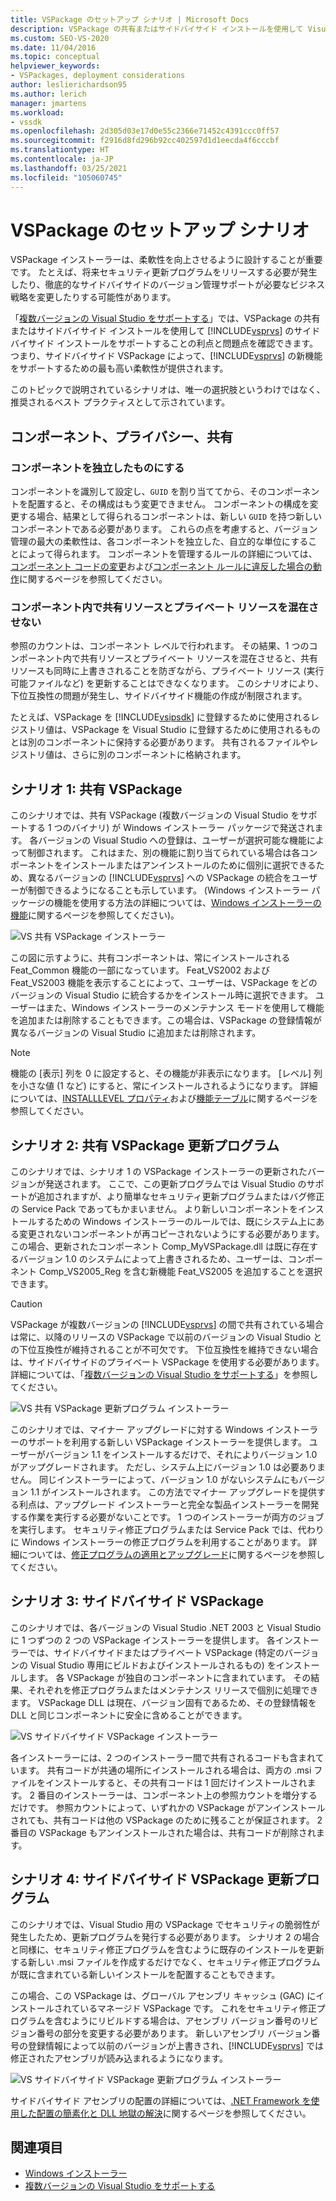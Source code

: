 ```yaml
---
title: VSPackage のセットアップ シナリオ | Microsoft Docs
description: VSPackage の共有またはサイドバイサイド インストールを使用して Visual Studio のサイドバイサイド インストールをサポートするためのベスト プラクティスについて説明します。
ms.custom: SEO-VS-2020
ms.date: 11/04/2016
ms.topic: conceptual
helpviewer_keywords:
- VSPackages, deployment considerations
author: leslierichardson95
ms.author: lerich
manager: jmartens
ms.workload:
- vssdk
ms.openlocfilehash: 2d305d03e17d0e55c2366e71452c4391ccc0ff57
ms.sourcegitcommit: f2916d8fd296b92cc402597d1d1eecda4f6cccbf
ms.translationtype: HT
ms.contentlocale: ja-JP
ms.lasthandoff: 03/25/2021
ms.locfileid: "105060745"
---
```

# <a name="vspackage-setup-scenarios"></a>VSPackage のセットアップ シナリオ

VSPackage インストーラーは、柔軟性を向上させるように設計することが重要です。 たとえば、将来セキュリティ更新プログラムをリリースする必要が発生したり、徹底的なサイドバイサイドのバージョン管理サポートが必要なビジネス戦略を変更したりする可能性があります。

「[複数バージョンの Visual Studio をサポートする](../../extensibility/supporting-multiple-versions-of-visual-studio.md)」では、VSPackage の共有またはサイドバイサイド インストールを使用して [!INCLUDE[vsprvs](../../code-quality/includes/vsprvs_md.md)] のサイドバイサイド インストールをサポートすることの利点と問題点を確認できます。 つまり、サイドバイサイド VSPackage によって、[!INCLUDE[vsprvs](../../code-quality/includes/vsprvs_md.md)] の新機能をサポートするための最も高い柔軟性が提供されます。

このトピックで説明されているシナリオは、唯一の選択肢というわけではなく、推奨されるベスト プラクティスとして示されています。

## <a name="components-privacy-and-sharing"></a>コンポーネント、プライバシー、共有

### <a name="make-your-components-independent"></a>コンポーネントを独立したものにする

コンポーネントを識別して設定し、`GUID` を割り当ててから、そのコンポーネントを配置すると、その構成はもう変更できません。 コンポーネントの構成を変更する場合、結果として得られるコンポーネントは、新しい `GUID` を持つ新しいコンポーネントである必要があります。 これらの点を考慮すると、バージョン管理の最大の柔軟性は、各コンポーネントを独立した、自立的な単位にすることによって得られます。 コンポーネントを管理するルールの詳細については、[コンポーネント コードの変更](/windows/desktop/Msi/changing-the-component-code)および[コンポーネント ルールに違反した場合の動作](/windows/desktop/Msi/what-happens-if-the-component-rules-are-broken)に関するページを参照してください。

### <a name="do-not-mix-shared-and-private-resources-in-a-component"></a>コンポーネント内で共有リソースとプライベート リソースを混在させない

参照のカウントは、コンポーネント レベルで行われます。 その結果、1 つのコンポーネント内で共有リソースとプライベート リソースを混在させると、共有リソースも同時に上書きされることを防ぎながら、プライベート リソース (実行可能ファイルなど) を更新することはできなくなります。 このシナリオにより、下位互換性の問題が発生し、サイドバイサイド機能の作成が制限されます。

たとえば、VSPackage を [!INCLUDE[vsipsdk](../../extensibility/includes/vsipsdk_md.md)] に登録するために使用されるレジストリ値は、VSPackage を Visual Studio に登録するために使用されるものとは別のコンポーネントに保持する必要があります。 共有されるファイルやレジストリ値は、さらに別のコンポーネントに格納されます。

## <a name="scenario-1-shared-vspackage"></a>シナリオ 1: 共有 VSPackage

このシナリオでは、共有 VSPackage (複数バージョンの Visual Studio をサポートする 1 つのバイナリ) が Windows インストーラー パッケージで発送されます。 各バージョンの Visual Studio への登録は、ユーザーが選択可能な機能によって制御されます。 これはまた、別の機能に割り当てられている場合は各コンポーネントをインストールまたはアンインストールのために個別に選択できるため、異なるバージョンの [!INCLUDE[vsprvs](../../code-quality/includes/vsprvs_md.md)] への VSPackage の統合をユーザーが制御できるようになることも示しています。 (Windows インストーラー パッケージの機能を使用する方法の詳細については、[Windows インストーラーの機能](/windows/desktop/Msi/windows-installer-features)に関するページを参照してください)。

![VS 共有 VSPackage インストーラー](../../extensibility/internals/media/vs_sharedpackage.gif "VS_SharedPackage")

この図に示すように、共有コンポーネントは、常にインストールされる Feat_Common 機能の一部になっています。 Feat_VS2002 および Feat_VS2003 機能を表示することによって、ユーザーは、VSPackage をどのバージョンの Visual Studio に統合するかをインストール時に選択できます。 ユーザーはまた、Windows インストーラーのメンテナンス モードを使用して機能を追加または削除することもできます。この場合は、VSPackage の登録情報が異なるバージョンの Visual Studio に追加または削除されます。

> [!NOTE]
> 機能の [表示] 列を 0 に設定すると、その機能が非表示になります。 [レベル] 列を小さな値 (1 など) にすると、常にインストールされるようになります。 詳細については、[INSTALLLEVEL プロパティ](/windows/desktop/Msi/installlevel)および[機能テーブル](/windows/desktop/Msi/feature-table)に関するページを参照してください。

## <a name="scenario-2-shared-vspackage-update"></a>シナリオ 2: 共有 VSPackage 更新プログラム

このシナリオでは、シナリオ 1 の VSPackage インストーラーの更新されたバージョンが発送されます。 ここで、この更新プログラムでは Visual Studio のサポートが追加されますが、より簡単なセキュリティ更新プログラムまたはバグ修正の Service Pack であってもかまいません。 より新しいコンポーネントをインストールするための Windows インストーラーのルールでは、既にシステム上にある変更されないコンポーネントが再コピーされないようにする必要があります。 この場合、更新されたコンポーネント Comp_MyVSPackage.dll は既に存在するバージョン 1.0 のシステムによって上書きされるため、ユーザーは、コンポーネント Comp_VS2005_Reg を含む新機能 Feat_VS2005 を追加することを選択できます。

> [!CAUTION]
> VSPackage が複数バージョンの [!INCLUDE[vsprvs](../../code-quality/includes/vsprvs_md.md)] の間で共有されている場合は常に、以降のリリースの VSPackage で以前のバージョンの Visual Studio との下位互換性が維持されることが不可欠です。 下位互換性を維持できない場合は、サイドバイサイドのプライベート VSPackage を使用する必要があります。 詳細については、「[複数バージョンの Visual Studio をサポートする](../../extensibility/supporting-multiple-versions-of-visual-studio.md)」を参照してください。

![VS 共有 VSPackage 更新プログラム インストーラー](../../extensibility/internals/media/vs_sharedpackageupdate.gif "VS_SharedPackageUpdate")

このシナリオでは、マイナー アップグレードに対する Windows インストーラーのサポートを利用する新しい VSPackage インストーラーを提供します。 ユーザーがバージョン 1.1 をインストールするだけで、それによりバージョン 1.0 がアップグレードされます。 ただし、システム上にバージョン 1.0 は必要ありません。 同じインストーラーによって、バージョン 1.0 がないシステムにもバージョン 1.1 がインストールされます。 この方法でマイナー アップグレードを提供する利点は、アップグレード インストーラーと完全な製品インストーラーを開発する作業を実行する必要がないことです。 1 つのインストーラーが両方のジョブを実行します。 セキュリティ修正プログラムまたは Service Pack では、代わりに Windows インストーラーの修正プログラムを利用することがあります。 詳細については、[修正プログラムの適用とアップグレード](/windows/desktop/Msi/patching-and-upgrades)に関するページを参照してください。

## <a name="scenario-3-side-by-side-vspackage"></a>シナリオ 3: サイドバイサイド VSPackage

このシナリオでは、各バージョンの Visual Studio .NET 2003 と Visual Studio に 1 つずつの 2 つの VSPackage インストーラーを提供します。 各インストーラーでは、サイドバイサイドまたはプライベート VSPackage (特定のバージョンの Visual Studio 専用にビルドおよびインストールされるもの) をインストールします。 各 VSPackage が独自のコンポーネントに含まれています。 その結果、それぞれを修正プログラムまたはメンテナンス リリースで個別に処理できます。 VSPackage DLL は現在、バージョン固有であるため、その登録情報を DLL と同じコンポーネントに安全に含めることができます。

![VS サイドバイサイド VSPackage インストーラー](../../extensibility/internals/media/vs_sbys_package.gif "VS_SbyS_Package")

各インストーラーには、2 つのインストーラー間で共有されるコードも含まれています。 共有コードが共通の場所にインストールされる場合は、両方の .msi ファイルをインストールすると、その共有コードは 1 回だけインストールされます。 2 番目のインストーラーは、コンポーネント上の参照カウントを増分するだけです。 参照カウントによって、いずれかの VSPackage がアンインストールされても、共有コードは他の VSPackage のために残ることが保証されます。 2 番目の VSPackage もアンインストールされた場合は、共有コードが削除されます。

## <a name="scenario-4-side-by-side-vspackage-update"></a>シナリオ 4: サイドバイサイド VSPackage 更新プログラム

このシナリオでは、Visual Studio 用の VSPackage でセキュリティの脆弱性が発生したため、更新プログラムを発行する必要があります。 シナリオ 2 の場合と同様に、セキュリティ修正プログラムを含むように既存のインストールを更新する新しい .msi ファイルを作成するだけでなく、セキュリティ修正プログラムが既に含まれている新しいインストールを配置することもできます。

この場合、この VSPackage は、グローバル アセンブリ キャッシュ (GAC) にインストールされているマネージド VSPackage です。 これをセキュリティ修正プログラムを含むようにリビルドする場合は、アセンブリ バージョン番号のリビジョン番号の部分を変更する必要があります。 新しいアセンブリ バージョン番号の登録情報によって以前のバージョンが上書きされ、[!INCLUDE[vsprvs](../../code-quality/includes/vsprvs_md.md)] では修正されたアセンブリが読み込まれるようになります。

![VS サイドバイサイド VSPackage 更新プログラム インストーラー](../../extensibility/internals/media/vs_sbys_packageupdate.gif "VS_SbyS_PackageUpdate")

サイドバイサイド アセンブリの配置の詳細については、[.NET Framework を使用した配置の簡素化と DLL 地獄の解決](/previous-versions/dotnet/articles/ms973843(v=msdn.10))に関するページを参照してください。

## <a name="see-also"></a>関連項目

- [Windows インストーラー](/windows/desktop/Msi/windows-installer-portal)
- [複数バージョンの Visual Studio をサポートする](../../extensibility/supporting-multiple-versions-of-visual-studio.md)
